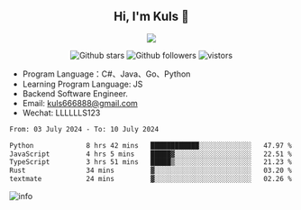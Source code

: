 <h2 align="center"> Hi, I'm Kuls 👋 </h2>
<p align="center">
    <p align="center">
        <img src=" https://avatars.githubusercontent.com/u/42165104?s=460&u=5c7fbf0bce7d4b38a15a44676e6f64b529e47598&v=4"/>
    </p>
    <p align="center">
      <img src="https://img.shields.io/github/stars/hellokuls?style=social" alt="Github stars" />
      <img src="https://img.shields.io/github/followers/hellokuls?style=social" alt="Github followers" />
      <img src="https://visitor-badge.glitch.me/badge?page_id=hellokuls.readme" alt="vistors" />
    </p>
</p>

- Program Language：C#、Java、Go、Python
- Learning Program Language: JS
- Backend Software Engineer.
- Email: kuls666888@gmail.com
- Wechat: LLLLLLS123

<!--START_SECTION:waka-->

```txt
From: 03 July 2024 - To: 10 July 2024

Python             8 hrs 42 mins   ████████████░░░░░░░░░░░░░   47.97 %
JavaScript         4 hrs 5 mins    █████▓░░░░░░░░░░░░░░░░░░░   22.51 %
TypeScript         3 hrs 51 mins   █████▒░░░░░░░░░░░░░░░░░░░   21.23 %
Rust               34 mins         ▓░░░░░░░░░░░░░░░░░░░░░░░░   03.20 %
textmate           24 mins         ▓░░░░░░░░░░░░░░░░░░░░░░░░   02.26 %
```

<!--END_SECTION:waka-->

![info](https://github-readme-stats.vercel.app/api?username=hellokuls&show_icons=true&count_private=true&hide=prs&theme=default_repocard)


